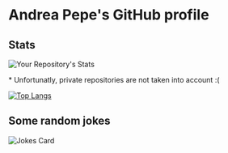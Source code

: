 # Andrea Pepe's GitHub profile 

## Stats
![Your Repository's Stats](https://github-readme-stats.vercel.app/api?username=AndreaPepe&count_private=true&theme=tokyonight&show_icons=true)


\* Unfortunatly, private repositories are not taken into account :(

[![Top Langs](https://github-readme-stats.vercel.app/api/top-langs/?username=piercirocaliandro&count_private=true&layout=compact&theme=tokyonight)](https://github.com/anuraghazra/github-readme-stats)

## Some random jokes
![Jokes Card](https://readme-jokes.vercel.app/api?theme=tokyonight)
